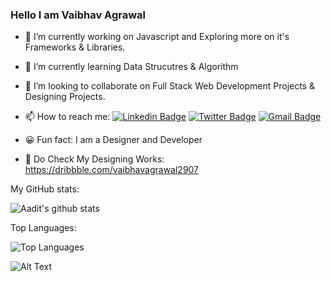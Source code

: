 ### Hello I am Vaibhav Agrawal


- 🔭 I’m currently working on Javascript and Exploring more on it's Frameworks & Libraries.
- 🌱 I’m currently learning Data Strucutres & Algorithm 
- 👯 I’m looking to collaborate on Full Stack Web Development Projects & Designing Projects.

- 📫 How to reach me: 
[![Linkedin Badge](https://img.shields.io/badge/-VaibhavAgrawal-blue?style=flat-square&logo=Linkedin&logoColor=white&link=https://https://www.linkedin.com/in/vaibhav-agrawal-9459aa190/)](https://www.linkedin.com/in/vaibhav-agrawal-9459aa190/)
[![Twitter Badge](https://img.shields.io/badge/-@Vaibhav80626930-1ca0f1?style=flat-square&labelColor=1ca0f1&logo=twitter&logoColor=white&link=https://twitter.com/Vaibhav80626930?s=09)](https://twitter.com/Vaibhav80626930?s=09)
[![Gmail Badge](https://img.shields.io/badge/-vaibhav.scor29@gmail.com-db4437?style=flat-square&logo=Gmail&logoColor=white&link=mailto:vaibhav.scor29@gmail.com)](mailto:vaibhav.scor29@gmail.com)


- 😀 Fun fact: I am a Designer and Developer 
- 🎨 Do Check My Designing Works: https://dribbble.com/vaibhavagrawal2907

My GitHub stats: 
     
![Aadit's github stats](https://github-readme-stats.vercel.app/api?username=vaibhavscor&count_private=true&show_icons=true)

Top Languages:

![Top Languages](https://github-readme-stats.vercel.app/api/top-langs/?username=vaibhavscor&layout=compact&langs_count=10)


![Alt Text](https://media.giphy.com/media/vFKqnCdLPNOKc/giphy.gif)
